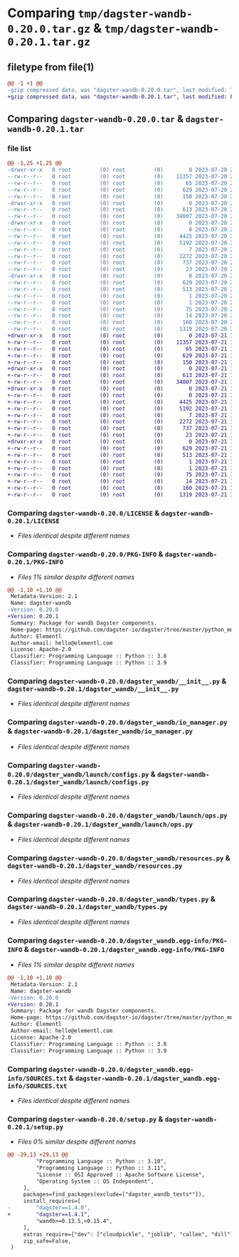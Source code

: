 # Comparing `tmp/dagster-wandb-0.20.0.tar.gz` & `tmp/dagster-wandb-0.20.1.tar.gz`

## filetype from file(1)

```diff
@@ -1 +1 @@
-gzip compressed data, was "dagster-wandb-0.20.0.tar", last modified: Thu Jul 20 22:04:09 2023, max compression
+gzip compressed data, was "dagster-wandb-0.20.1.tar", last modified: Fri Jul 21 15:38:40 2023, max compression
```

## Comparing `dagster-wandb-0.20.0.tar` & `dagster-wandb-0.20.1.tar`

### file list

```diff
@@ -1,25 +1,25 @@
-drwxr-xr-x   0 root         (0) root         (0)        0 2023-07-20 22:04:09.195850 dagster-wandb-0.20.0/
--rw-r--r--   0 root         (0) root         (0)    11357 2023-07-20 21:53:16.000000 dagster-wandb-0.20.0/LICENSE
--rw-r--r--   0 root         (0) root         (0)       65 2023-07-20 21:53:16.000000 dagster-wandb-0.20.0/MANIFEST.in
--rw-r--r--   0 root         (0) root         (0)      629 2023-07-20 22:04:09.195850 dagster-wandb-0.20.0/PKG-INFO
--rw-r--r--   0 root         (0) root         (0)      150 2023-07-20 21:53:16.000000 dagster-wandb-0.20.0/README.md
-drwxr-xr-x   0 root         (0) root         (0)        0 2023-07-20 22:04:09.191850 dagster-wandb-0.20.0/dagster_wandb/
--rw-r--r--   0 root         (0) root         (0)      613 2023-07-20 21:53:16.000000 dagster-wandb-0.20.0/dagster_wandb/__init__.py
--rw-r--r--   0 root         (0) root         (0)    34007 2023-07-20 21:53:16.000000 dagster-wandb-0.20.0/dagster_wandb/io_manager.py
-drwxr-xr-x   0 root         (0) root         (0)        0 2023-07-20 22:04:09.191850 dagster-wandb-0.20.0/dagster_wandb/launch/
--rw-r--r--   0 root         (0) root         (0)        0 2023-07-20 21:53:16.000000 dagster-wandb-0.20.0/dagster_wandb/launch/__init__.py
--rw-r--r--   0 root         (0) root         (0)     4425 2023-07-20 21:53:16.000000 dagster-wandb-0.20.0/dagster_wandb/launch/configs.py
--rw-r--r--   0 root         (0) root         (0)     5192 2023-07-20 21:53:16.000000 dagster-wandb-0.20.0/dagster_wandb/launch/ops.py
--rw-r--r--   0 root         (0) root         (0)        7 2023-07-20 21:53:16.000000 dagster-wandb-0.20.0/dagster_wandb/py.typed
--rw-r--r--   0 root         (0) root         (0)     2272 2023-07-20 21:53:16.000000 dagster-wandb-0.20.0/dagster_wandb/resources.py
--rw-r--r--   0 root         (0) root         (0)      737 2023-07-20 21:53:16.000000 dagster-wandb-0.20.0/dagster_wandb/types.py
--rw-r--r--   0 root         (0) root         (0)       23 2023-07-20 21:53:16.000000 dagster-wandb-0.20.0/dagster_wandb/version.py
-drwxr-xr-x   0 root         (0) root         (0)        0 2023-07-20 22:04:09.191850 dagster-wandb-0.20.0/dagster_wandb.egg-info/
--rw-r--r--   0 root         (0) root         (0)      629 2023-07-20 22:04:09.000000 dagster-wandb-0.20.0/dagster_wandb.egg-info/PKG-INFO
--rw-r--r--   0 root         (0) root         (0)      513 2023-07-20 22:04:09.000000 dagster-wandb-0.20.0/dagster_wandb.egg-info/SOURCES.txt
--rw-r--r--   0 root         (0) root         (0)        1 2023-07-20 22:04:09.000000 dagster-wandb-0.20.0/dagster_wandb.egg-info/dependency_links.txt
--rw-r--r--   0 root         (0) root         (0)        1 2023-07-20 22:04:09.000000 dagster-wandb-0.20.0/dagster_wandb.egg-info/not-zip-safe
--rw-r--r--   0 root         (0) root         (0)       75 2023-07-20 22:04:09.000000 dagster-wandb-0.20.0/dagster_wandb.egg-info/requires.txt
--rw-r--r--   0 root         (0) root         (0)       14 2023-07-20 22:04:09.000000 dagster-wandb-0.20.0/dagster_wandb.egg-info/top_level.txt
--rw-r--r--   0 root         (0) root         (0)      160 2023-07-20 22:04:09.195850 dagster-wandb-0.20.0/setup.cfg
--rw-r--r--   0 root         (0) root         (0)     1319 2023-07-20 21:53:16.000000 dagster-wandb-0.20.0/setup.py
+drwxr-xr-x   0 root         (0) root         (0)        0 2023-07-21 15:38:40.355131 dagster-wandb-0.20.1/
+-rw-r--r--   0 root         (0) root         (0)    11357 2023-07-21 15:29:00.000000 dagster-wandb-0.20.1/LICENSE
+-rw-r--r--   0 root         (0) root         (0)       65 2023-07-21 15:29:00.000000 dagster-wandb-0.20.1/MANIFEST.in
+-rw-r--r--   0 root         (0) root         (0)      629 2023-07-21 15:38:40.355131 dagster-wandb-0.20.1/PKG-INFO
+-rw-r--r--   0 root         (0) root         (0)      150 2023-07-21 15:29:00.000000 dagster-wandb-0.20.1/README.md
+drwxr-xr-x   0 root         (0) root         (0)        0 2023-07-21 15:38:40.351131 dagster-wandb-0.20.1/dagster_wandb/
+-rw-r--r--   0 root         (0) root         (0)      613 2023-07-21 15:29:00.000000 dagster-wandb-0.20.1/dagster_wandb/__init__.py
+-rw-r--r--   0 root         (0) root         (0)    34007 2023-07-21 15:29:00.000000 dagster-wandb-0.20.1/dagster_wandb/io_manager.py
+drwxr-xr-x   0 root         (0) root         (0)        0 2023-07-21 15:38:40.355131 dagster-wandb-0.20.1/dagster_wandb/launch/
+-rw-r--r--   0 root         (0) root         (0)        0 2023-07-21 15:29:00.000000 dagster-wandb-0.20.1/dagster_wandb/launch/__init__.py
+-rw-r--r--   0 root         (0) root         (0)     4425 2023-07-21 15:29:00.000000 dagster-wandb-0.20.1/dagster_wandb/launch/configs.py
+-rw-r--r--   0 root         (0) root         (0)     5192 2023-07-21 15:29:00.000000 dagster-wandb-0.20.1/dagster_wandb/launch/ops.py
+-rw-r--r--   0 root         (0) root         (0)        7 2023-07-21 15:29:00.000000 dagster-wandb-0.20.1/dagster_wandb/py.typed
+-rw-r--r--   0 root         (0) root         (0)     2272 2023-07-21 15:29:00.000000 dagster-wandb-0.20.1/dagster_wandb/resources.py
+-rw-r--r--   0 root         (0) root         (0)      737 2023-07-21 15:29:00.000000 dagster-wandb-0.20.1/dagster_wandb/types.py
+-rw-r--r--   0 root         (0) root         (0)       23 2023-07-21 15:29:00.000000 dagster-wandb-0.20.1/dagster_wandb/version.py
+drwxr-xr-x   0 root         (0) root         (0)        0 2023-07-21 15:38:40.355131 dagster-wandb-0.20.1/dagster_wandb.egg-info/
+-rw-r--r--   0 root         (0) root         (0)      629 2023-07-21 15:38:40.000000 dagster-wandb-0.20.1/dagster_wandb.egg-info/PKG-INFO
+-rw-r--r--   0 root         (0) root         (0)      513 2023-07-21 15:38:40.000000 dagster-wandb-0.20.1/dagster_wandb.egg-info/SOURCES.txt
+-rw-r--r--   0 root         (0) root         (0)        1 2023-07-21 15:38:40.000000 dagster-wandb-0.20.1/dagster_wandb.egg-info/dependency_links.txt
+-rw-r--r--   0 root         (0) root         (0)        1 2023-07-21 15:38:40.000000 dagster-wandb-0.20.1/dagster_wandb.egg-info/not-zip-safe
+-rw-r--r--   0 root         (0) root         (0)       75 2023-07-21 15:38:40.000000 dagster-wandb-0.20.1/dagster_wandb.egg-info/requires.txt
+-rw-r--r--   0 root         (0) root         (0)       14 2023-07-21 15:38:40.000000 dagster-wandb-0.20.1/dagster_wandb.egg-info/top_level.txt
+-rw-r--r--   0 root         (0) root         (0)      160 2023-07-21 15:38:40.355131 dagster-wandb-0.20.1/setup.cfg
+-rw-r--r--   0 root         (0) root         (0)     1319 2023-07-21 15:29:00.000000 dagster-wandb-0.20.1/setup.py
```

### Comparing `dagster-wandb-0.20.0/LICENSE` & `dagster-wandb-0.20.1/LICENSE`

 * *Files identical despite different names*

### Comparing `dagster-wandb-0.20.0/PKG-INFO` & `dagster-wandb-0.20.1/PKG-INFO`

 * *Files 1% similar despite different names*

```diff
@@ -1,10 +1,10 @@
 Metadata-Version: 2.1
 Name: dagster-wandb
-Version: 0.20.0
+Version: 0.20.1
 Summary: Package for wandb Dagster components.
 Home-page: https://github.com/dagster-io/dagster/tree/master/python_modules/libraries/dagster-wandb
 Author: Elementl
 Author-email: hello@elementl.com
 License: Apache-2.0
 Classifier: Programming Language :: Python :: 3.8
 Classifier: Programming Language :: Python :: 3.9
```

### Comparing `dagster-wandb-0.20.0/dagster_wandb/__init__.py` & `dagster-wandb-0.20.1/dagster_wandb/__init__.py`

 * *Files identical despite different names*

### Comparing `dagster-wandb-0.20.0/dagster_wandb/io_manager.py` & `dagster-wandb-0.20.1/dagster_wandb/io_manager.py`

 * *Files identical despite different names*

### Comparing `dagster-wandb-0.20.0/dagster_wandb/launch/configs.py` & `dagster-wandb-0.20.1/dagster_wandb/launch/configs.py`

 * *Files identical despite different names*

### Comparing `dagster-wandb-0.20.0/dagster_wandb/launch/ops.py` & `dagster-wandb-0.20.1/dagster_wandb/launch/ops.py`

 * *Files identical despite different names*

### Comparing `dagster-wandb-0.20.0/dagster_wandb/resources.py` & `dagster-wandb-0.20.1/dagster_wandb/resources.py`

 * *Files identical despite different names*

### Comparing `dagster-wandb-0.20.0/dagster_wandb/types.py` & `dagster-wandb-0.20.1/dagster_wandb/types.py`

 * *Files identical despite different names*

### Comparing `dagster-wandb-0.20.0/dagster_wandb.egg-info/PKG-INFO` & `dagster-wandb-0.20.1/dagster_wandb.egg-info/PKG-INFO`

 * *Files 1% similar despite different names*

```diff
@@ -1,10 +1,10 @@
 Metadata-Version: 2.1
 Name: dagster-wandb
-Version: 0.20.0
+Version: 0.20.1
 Summary: Package for wandb Dagster components.
 Home-page: https://github.com/dagster-io/dagster/tree/master/python_modules/libraries/dagster-wandb
 Author: Elementl
 Author-email: hello@elementl.com
 License: Apache-2.0
 Classifier: Programming Language :: Python :: 3.8
 Classifier: Programming Language :: Python :: 3.9
```

### Comparing `dagster-wandb-0.20.0/dagster_wandb.egg-info/SOURCES.txt` & `dagster-wandb-0.20.1/dagster_wandb.egg-info/SOURCES.txt`

 * *Files identical despite different names*

### Comparing `dagster-wandb-0.20.0/setup.py` & `dagster-wandb-0.20.1/setup.py`

 * *Files 0% similar despite different names*

```diff
@@ -29,13 +29,13 @@
         "Programming Language :: Python :: 3.10",
         "Programming Language :: Python :: 3.11",
         "License :: OSI Approved :: Apache Software License",
         "Operating System :: OS Independent",
     ],
     packages=find_packages(exclude=["dagster_wandb_tests*"]),
     install_requires=[
-        "dagster==1.4.0",
+        "dagster==1.4.1",
         "wandb>=0.13.5,<0.15.4",
     ],
     extras_require={"dev": ["cloudpickle", "joblib", "callee", "dill"]},
     zip_safe=False,
 )
```

